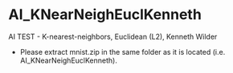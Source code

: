 # AI_KNearNeighEuclKenneth
AI TEST - K-nearest-neighbors, Euclidean (L2), Kenneth Wilder

- Please extract mnist.zip in the same folder as it is located (i.e. AI_KNearNeighEuclKenneth).

